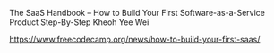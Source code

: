 The SaaS Handbook – 
How to Build Your First Software-as-a-Service Product Step-By-Step
Kheoh Yee Wei

https://www.freecodecamp.org/news/how-to-build-your-first-saas/

